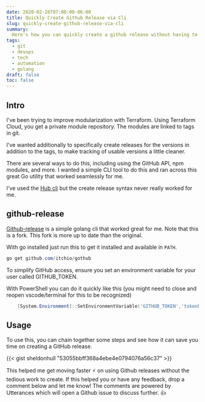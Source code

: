 ```yaml
---
date: 2020-02-26T07:00:00-06:00
title: Quickly Create Github Release via Cli
slug: quickly-create-github-release-via-cli
summary:
  Here's how you can quickly create a github release without having to go through the web interface
tags:
  - git
  - devops
  - tech
  - automation
  - golang
draft: false
toc: false
---
```


## Intro

I've been trying to improve modularization with Terraform.
Using Terraform Cloud, you get a private module repository.
The modules are linked to tags in git.

I've wanted additionally to specifically create releases for the versions in addition to the tags, to make tracking of usable versions a little cleaner.

There are several ways to do this, including using the GitHub API, npm modules, and more.
I wanted a simple CLI tool to do this and ran across this great Go utility that worked seamlessly for me.

I've used the [Hub cli](http://bit.ly/2w1fZYu) but the create release syntax never really worked for me.

## github-release

[Github-release](http://bit.ly/32qoDM9) is a simple golang cli that worked great for me.
Note that this is a fork.
This fork is more up to date than the original.

With go installed just run this to get it installed and available in `PATH`.

```powershell
go get github.com/itchio/gothub
```

To simplify GitHub access, ensure you set an environment variable for your user called GITHUB_TOKEN.

With PowerShell you can do it quickly like this (you might need to close and reopen vscode/terminal for this to be recognized)

```powershell
    [System.Environment]::SetEnvironmentVariable('GITHUB_TOKEN','tokenhere','User')
```

## Usage

To use this, you can chain together some steps and see how it can save you time on creating a GitHub release.

{{< gist sheldonhull  "53055bbff368a4ebe4e0794076a56c37" >}}

This helped me get moving faster ⚡ on using Github releases without the tedious work to create.
If this helped you or have any feedback, drop a comment below and let me know!
The comments are powered by Utterances which will open a Github issue to discuss further. 👍
